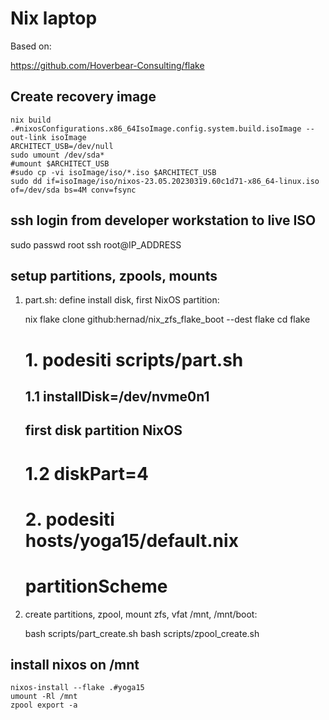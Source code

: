 # Nix laptop 

Based on:

   https://github.com/Hoverbear-Consulting/flake


## Create recovery image

    nix build .#nixosConfigurations.x86_64IsoImage.config.system.build.isoImage --out-link isoImage
    ARCHITECT_USB=/dev/null
    sudo umount /dev/sda*
    #umount $ARCHITECT_USB
    #sudo cp -vi isoImage/iso/*.iso $ARCHITECT_USB
    sudo dd if=isoImage/iso/nixos-23.05.20230319.60c1d71-x86_64-linux.iso of=/dev/sda bs=4M conv=fsync


## ssh login from developer workstation to live ISO

   sudo passwd root
   ssh root@IP_ADDRESS 

## setup partitions, zpools, mounts


1. part.sh: define install disk, first NixOS partition:

    nix flake clone github:hernad/nix_zfs_flake_boot --dest flake
    cd flake

    # 1. podesiti scripts/part.sh
    ## 1.1 installDisk=/dev/nvme0n1
    ## first disk partition NixOS
    #  1.2 diskPart=4

    # 2. podesiti hosts/yoga15/default.nix
    # partitionScheme


2. create partitions, zpool, mount zfs, vfat /mnt, /mnt/boot: 

    bash scripts/part_create.sh
    bash scripts/zpool_create.sh


## install nixos on /mnt

    nixos-install --flake .#yoga15
    umount -Rl /mnt
    zpool export -a



